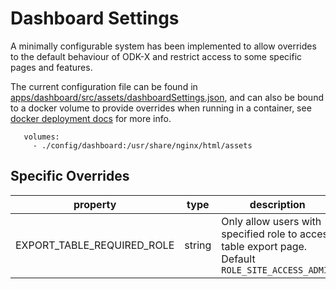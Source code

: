 # Dashboard Settings

A minimally configurable system has been implemented to allow overrides to the default behaviour of ODK-X and restrict access to some specific pages and features.

The current configuration file can be found in [apps/dashboard/src/assets/dashboardSettings.json](../apps/dashboard/src/assets/dashboardSettings.json), and can also be bound to a docker volume to provide overrides when running in a container, see [docker deployment docs](./build-and-deploy-with-docker.md) for more info.

```
   volumes:
     - ./config/dashboard:/usr/share/nginx/html/assets
```

## Specific Overrides

| property                   | type   | description                                                                                        |
| -------------------------- | ------ | -------------------------------------------------------------------------------------------------- |
| EXPORT_TABLE_REQUIRED_ROLE | string | Only allow users with specified role to access table export page. Default `ROLE_SITE_ACCESS_ADMIN` |
